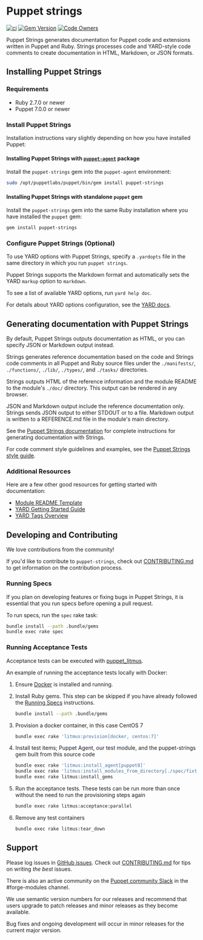 # Puppet strings

[![ci](https://github.com/puppetlabs/puppet-strings/actions/workflows/ci.yml/badge.svg)](https://github.com/puppetlabs/puppet-strings/actions/workflows/ci.yml)
[![Gem Version](https://badge.fury.io/rb/puppet-strings.svg)](https://badge.fury.io/rb/puppet-strings)
[![Code Owners](https://img.shields.io/badge/owners-DevX--team-blue)](https://github.com/puppetlabs/puppet-strings/blob/main/CODEOWNERS)

Puppet Strings generates documentation for Puppet code and extensions written in Puppet and Ruby.
Strings processes code and YARD-style code comments to create documentation in HTML, Markdown, or JSON formats.

## Installing Puppet Strings

### Requirements

* Ruby 2.7.0 or newer
* Puppet 7.0.0 or newer

### Install Puppet Strings

Installation instructions vary slightly depending on how you have installed Puppet:

#### Installing Puppet Strings with [`puppet-agent`](https://puppet.com/docs/puppet/6.4/about_agent.html#what-puppet-agent-and-puppetserver-are) package

Install the `puppet-strings` gem into the `puppet-agent` environment:

``` bash
sudo /opt/puppetlabs/puppet/bin/gem install puppet-strings
```

#### Installing Puppet Strings with standalone `puppet` gem

Install the `puppet-strings` gem into the same Ruby installation where you have installed the `puppet` gem:

``` bash
gem install puppet-strings
```

### Configure Puppet Strings (Optional)

To use YARD options with Puppet Strings, specify a `.yardopts` file in the same directory in which you run `puppet strings`.

Puppet Strings supports the Markdown format and automatically sets the YARD `markup` option to `markdown`.

To see a list of available YARD options, run `yard help doc`.

For details about YARD options configuration, see the [YARD docs](http://www.rubydoc.info/gems/yard/file/docs/GettingStarted.md#config).

## Generating documentation with Puppet Strings

By default, Puppet Strings outputs documentation as HTML, or you can specify JSON or Markdown output instead.

Strings generates reference documentation based on the code and Strings code comments in all Puppet and
Ruby source files under the `./manifests/`, `./functions/`, `./lib/`, `./types/`, and `./tasks/` directories.

Strings outputs HTML of the reference information and the module README to the module's `./doc/` directory. This output can be rendered in any browser.

JSON and Markdown output include the reference documentation only.
Strings sends JSON output to either STDOUT or to a file.
Markdown output is written to a REFERENCE.md file in the module's main directory.

See the [Puppet Strings documentation](https://puppet.com/docs/puppet/latest/puppet_strings.html) for complete instructions for generating documentation with Strings.

For code comment style guidelines and examples, see the [Puppet Strings style guide](https://puppet.com/docs/puppet/latest/puppet_strings_style.html).

### Additional Resources

Here are a few other good resources for getting started with documentation:

* [Module README Template](https://puppet.com/docs/puppet/latest/puppet_strings.html)
* [YARD Getting Started Guide](http://www.rubydoc.info/gems/yard/file/docs/GettingStarted.md)
* [YARD Tags Overview](http://www.rubydoc.info/gems/yard/file/docs/Tags.md)

## Developing and Contributing

We love contributions from the community!

If you'd like to contribute to `puppet-strings`, check out [CONTRIBUTING.md](https://github.com/puppetlabs/puppet-strings/blob/main/CONTRIBUTING.md) to get information on the contribution process.

### Running Specs

If you plan on developing features or fixing bugs in Puppet Strings, it is essential that you run specs before opening a pull request.

To run specs, run the `spec` rake task:

``` bash
bundle install --path .bundle/gems
bundle exec rake spec
```

### Running Acceptance Tests

Acceptance tests can be executed with [puppet_litmus](https://github.com/puppetlabs/puppet_litmus).

An example of running the acceptance tests locally with Docker:

1. Ensure [Docker](https://www.docker.com/products/docker-desktop) is installed and running.

2. Install Ruby gems. This step can be skipped if you have already followed the [Running Specs](#running-specs) instructions.

    ``` bash
    bundle install --path .bundle/gems
    ```

3. Provision a docker container, in this case CentOS 7

    ``` bash
    bundle exec rake 'litmus:provision[docker, centos:7]'
    ```

4. Install test items; Puppet Agent, our test module, and the puppet-strings gem built from this source code

    ``` bash
    bundle exec rake 'litmus:install_agent[puppet8]'
    bundle exec rake 'litmus:install_modules_from_directory[./spec/fixtures/acceptance/modules]'
    bundle exec rake litmus:install_gems
    ```

5. Run the acceptance tests. These tests can be run more than once without the need to run the provisioning steps again

    ``` bash
    bundle exec rake litmus:acceptance:parallel
    ```

6. Remove any test containers

    ``` bash
    bundle exec rake litmus:tear_down
    ```

## Support

Please log issues in [GitHub issues](https://github.com/puppetlabs/puppet-strings/issues).
Check out [CONTRIBUTING.md](https://github.com/puppetlabs/puppet-strings/blob/main/CONTRIBUTING.md) for tips on writing _the best_ issues.

There is also an active community on the [Puppet community Slack](https://slack.puppet.com) in the #forge-modules channel.

We use semantic version numbers for our releases and recommend that users upgrade to patch releases and minor releases as they become available.

Bug fixes and ongoing development will occur in minor releases for the current major version.
